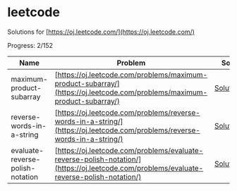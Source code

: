 leetcode
========

Solutions for [https://oj.leetcode.com/](https://oj.leetcode.com/)

Progress: 2/152

Name | Problem | Solution
------------ | ------------- | ------------
maximum-product-subarray | [https://oj.leetcode.com/problems/maximum-product-subarray/](https://oj.leetcode.com/problems/maximum-product-subarray/)  | [Solution.java](src/main/java/maximum_product_subarray/Solution.java)
reverse-words-in-a-string | [https://oj.leetcode.com/problems/reverse-words-in-a-string/](https://oj.leetcode.com/problems/reverse-words-in-a-string/)  | [Solution.java](src/main/java/reverse_words_in_a_string/Solution.java)
evaluate-reverse-polish-notation | [https://oj.leetcode.com/problems/evaluate-reverse-polish-notation/](https://oj.leetcode.com/problems/evaluate-reverse-polish-notation/) | [Solution.java](src/main/java/evaluate_reverse_polish_notation/Solution.java)